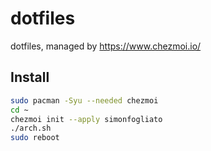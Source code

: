 # dotfiles
dotfiles, managed by https://www.chezmoi.io/

## Install
```bash
sudo pacman -Syu --needed chezmoi
cd ~
chezmoi init --apply simonfogliato
./arch.sh
sudo reboot
```
